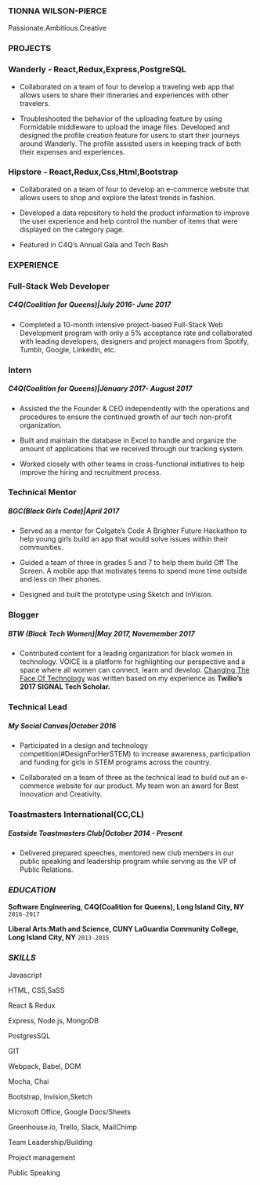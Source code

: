 ### TIONNA WILSON-PIERCE
Passionate.Ambitious.Creative 

### 	__PROJECTS__

### Wanderly - React,Redux,Express,PostgreSQL
* Collaborated on a team of four to develop a traveling web app that allows users to share their itineraries and experiences with other travelers. 

* Troubleshooted the behavior of the uploading feature by using Formidable middleware to upload the image files. 
Developed and designed the profile creation feature for users to start their journeys around Wanderly. The profile assisted users in keeping track of both their expenses and experiences.

### Hipstore - React,Redux,Css,Html,Bootstrap
* Collaborated on a team of four to develop an e-commerce website that allows users to shop and explore the latest trends in fashion. 

* Developed a data repository to hold the product information to improve the user experience and help control the number of items that were displayed on the category page. 

* Featured in C4Q’s Annual Gala and Tech Bash

### 	__EXPERIENCE__ 

### Full-Stack Web Developer
##### C4Q(Coalition for Queens)|July 2016- June 2017 
* Completed a 10-month intensive project-based Full-Stack Web Development program with only a 5% acceptance rate and collaborated with leading developers, designers and project managers from Spotify, Tumblr, Google, LinkedIn, etc. 

### Intern
##### C4Q(Coalition for Queens)|January 2017- August 2017
* Assisted the the Founder & CEO independently with the operations and procedures to ensure the continued growth of our tech non-profit organization.

* Built and maintain the database in Excel to handle and organize the amount of applications that we received through our tracking system.

* Worked closely with other teams in cross-functional initiatives to help improve the hiring and recruitment process. 

### Technical Mentor  
##### BGC(Black Girls Code)|April 2017
* Served as a mentor for Colgate’s Code A Brighter Future Hackathon to help young girls build an app that would solve issues within their communities. 

* Guided a team of three in grades 5 and 7 to help them build Off The Screen. A mobile app that motivates teens to spend more time outside and less on their phones. 

* Designed and built the prototype using Sketch and InVision.  

### Blogger 
##### BTW (Black Tech Women)|May 2017, Novemember 2017
* Contributed content for a leading organization for black women in technology. VOICE is a platform for highlighting our perspective and a space where all women can connect, learn and develop. <a href="https://medium.com/@BlackTechWomen/changing-the-face-of-technology-highlights-from-signal-333e686e2e98">Changing The Face Of Technology</a> was written based on my experience as **Twilio’s 2017 SIGNAL Tech Scholar.**

### Technical Lead 
##### My Social Canvas|October 2016
* Participated in a design and technology competition(#DesignForHerSTEM) to increase awareness, participation and funding for girls in STEM programs across the country.

* Collaborated on a team of three as the technical lead to build out an e-commerce website for our product.  My team won an award for Best Innovation and Creativity. 

### Toastmasters International(CC,CL)
##### Eastside Toastmasters Club|October 2014 - Present 
* Delivered prepared speeches, mentored new club members in our public speaking and leadership program while serving as the VP of Public Relations. 

### _EDUCATION_ 

__Software Engineering, 
C4Q(Coalition for Queens),
Long Island City, NY__
`2016-2017`

__Liberal Arts:Math and Science, 
CUNY LaGuardia Community College,
Long Island City, NY__
`2013-2015`



### _SKILLS_ 
Javascript

HTML, CSS,SaSS

React & Redux

Express, Node.js, MongoDB

PostgresSQL

GIT

Webpack, Babel, DOM

Mocha, Chai

Bootstrap, Invision,Sketch

Microsoft  Office, Google Docs/Sheets

Greenhouse.io, Trello, Slack, MailChimp

Team Leadership/Building

Project management

Public Speaking 


<!-- ### Footer




